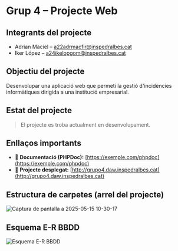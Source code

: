 # Grup 4 – Projecte Web

## Integrants del projecte

- Adrian Maciel – a22adrmacfir@inspedralbes.cat
- Iker López – a24ikelopgom@inspedralbes.cat

## Objectiu del projecte

Desenvolupar una aplicació web que permeti la gestió d'incidències informàtiques dirigida a una institució empresarial.

## Estat del projecte

> El projecte es troba actualment en desenvolupament.

## Enllaços importants

- 📄 **Documentació (PHPDoc):** [https://exemple.com/phpdoc](https://exemple.com/phpdoc)
- 🚀 **Projecte desplegat:** [http://grupo4.daw.inspedralbes.cat](http://grupo4.daw.inspedralbes.cat)

## Estructura de carpetes (arrel del projecte)
![Captura de pantalla a 2025-05-15 10-30-17](https://github.com/user-attachments/assets/9d474e61-e712-4e09-acab-65b15b1bf532)

## Esquema E-R BBDD
![Esquema E-R BBDD](https://github.com/user-attachments/assets/eed9558d-ea32-4661-a638-a04918c801eb)
